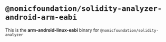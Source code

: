 # `@nomicfoundation/solidity-analyzer-android-arm-eabi`

This is the **arm-android-linux-eabi** binary for `@nomicfoundation/solidity-analyzer`
